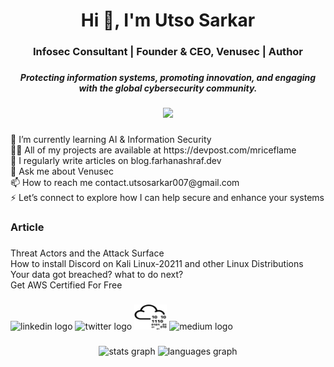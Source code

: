 <h1 align="center">Hi 👋, I'm Utso Sarkar</h1>

###

<h3 align="center">Infosec Consultant | Founder & CEO, Venusec | Author</h3>

###

<h5 align="center">Protecting information systems, promoting innovation, and engaging with the global cybersecurity community.</h5>

###

<div align="center">
  <img src="https://visitor-badge.laobi.icu/badge?page_id=cyberutso.cyberutso&"  />
</div>

###

<p align="left">🌱 I’m currently learning AI & Information Security <br>👨‍💻 All of my projects are available at https://devpost.com/mriceflame<br>📝 I regularly write articles on blog.farhanashraf.dev<br>💬 Ask me about Venusec <br>📫 How to reach me contact.utsosarkar007@gmail.com<br>⚡ Let’s connect to explore how I can help secure and enhance your systems</p>

###

<h3 align="left">Article</h3>

###

<p align="left">Threat Actors and the Attack Surface<br>How to install Discord on Kali Linux-20211 and other Linux Distributions<br>Your data got breached? what to do next?<br>Get AWS Certified For Free</p>

###

<div align="left">
  <img src="https://raw.githubusercontent.com/maurodesouza/profile-readme-generator/master/src/assets/icons/social/linkedin/default.svg" width="52" height="40" alt="linkedin logo"  />
  <img src="https://raw.githubusercontent.com/maurodesouza/profile-readme-generator/master/src/assets/icons/social/twitter/default.svg" width="52" height="40" alt="twitter logo"  />
  <img src="https://raw.githubusercontent.com/maurodesouza/profile-readme-generator/master/src/assets/icons/social/tryhackme/default.svg" width="52" height="40" alt="tryhackme logo"  />
  <img src="https://raw.githubusercontent.com/maurodesouza/profile-readme-generator/master/src/assets/icons/social/medium/default.svg" width="52" height="40" alt="medium logo"  />
</div>

###
<div align="center">
  <img src="https://github-readme-stats.vercel.app/api?username=cyberutso&hide_title=false&hide_rank=false&show_icons=true&include_all_commits=true&count_private=true&disable_animations=false&theme=dracula&locale=en&hide_border=false&order=1" height="150" alt="stats graph"  />
  <img src="https://github-readme-stats.vercel.app/api/top-langs?username=cyberutso&locale=en&hide_title=false&layout=compact&card_width=320&langs_count=5&theme=dracula&hide_border=false&order=2" height="150" alt="languages graph"  />
</div>

###



